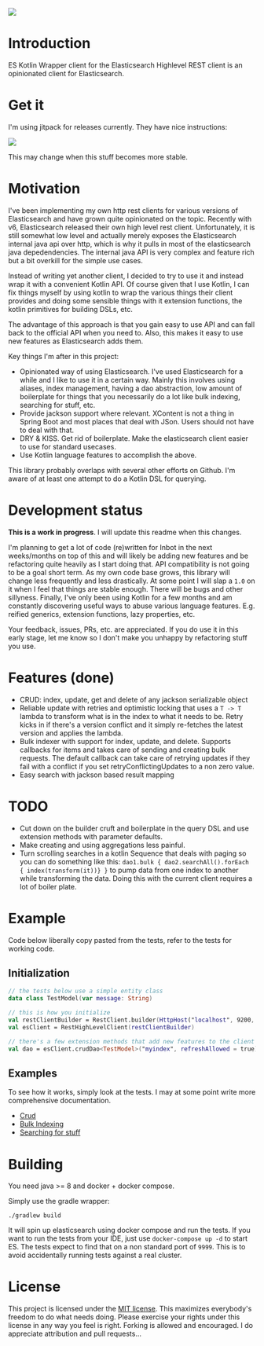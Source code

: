[![](https://jitpack.io/v/jillesvangurp/es-kotlin-wrapper-client.svg)](https://jitpack.io/#jillesvangurp/es-kotlin-wrapper-client)


# Introduction

ES Kotlin Wrapper client for the Elasticsearch Highlevel REST client is an opinionated client for Elasticsearch.

# Get it

I'm using jitpack for releases currently. They have nice instructions:

[![](https://jitpack.io/v/jillesvangurp/es-kotlin-wrapper-client.svg)](https://jitpack.io/#jillesvangurp/es-kotlin-wrapper-client)

This may change when this stuff becomes more stable.

# Motivation

I've been implementing my own http rest clients for various versions of Elasticsearch and have grown quite opinionated on the topic. Recently with v6, Elasticsearch released their own high level rest client. Unfortunately, it is still somewhat low level and actually merely exposes the Elasticsearch internal java api over http, which is why it pulls in most of the elasticsearch java depedendencies. The internal java API is very complex and feature rich but a bit overkill for the simple use cases.

Instead of writing yet another client, I decided to try to use it and instead wrap it with a convenient Kotlin API. Of course given that I use Kotlin, I can fix things myself by using kotlin to wrap the various things their client provides and doing some sensible things with it extension functions, the kotlin primitives for building DSLs, etc.

The advantage of this approach is that you gain easy to use API and can fall back to the official API when you need to. Also, this makes it easy to use new features as Elasticsearch adds them.

Key things I'm after in this project:

- Opinionated way of using Elasticsearch. I've used Elasticsearch for a while and I like to use it in a certain way. Mainly this involves using aliases, index management, having a dao abstraction, low amount of boilerplate for things that you necessarily do a lot like bulk indexing, searching for stuff, etc.
- Provide jackson support where relevant. XContent is not a thing in Spring Boot and most places that deal with JSon. Users should not have to deal with that.
- DRY & KISS. Get rid of boilerplate. Make the elasticsearch client easier to use for standard usecases.
- Use Kotlin language features to accomplish the above.

This library probably overlaps with several other efforts on Github. I'm aware of at least one attempt to do a Kotlin DSL for querying.

# Development status

**This is a work in progress**. I will update this readme when this changes. 

I'm planning to get a lot of code (re)written for Inbot in the next weeks/months on top of this and will likely be adding new features and be refactoring quite heavily as I start doing that. API compatibility is not going to be a goal short term. As my own code base grows, this library will change less frequently and less drastically. At some point I will slap a `1.0` on it when I feel that things are stable enough. There will be bugs and other sillyness. Finally, I've only been using Kotlin for a few months and am constantly discovering useful ways to abuse various language features. E.g. reified generics, extension functions, lazy properties, etc.

Your feedback, issues, PRs, etc. are appreciated. If you do use it in this early stage, let me know so I don't make you unhappy by refactoring stuff you use.

# Features (done)

- CRUD: index, update, get and delete of any jackson serializable object
- Reliable update with retries and optimistic locking that uses a `T -> T` lambda to transform what is in the index to what it needs to be. Retry kicks in if there's a version conflict and it simply re-fetches the latest version and applies the lambda.
- Bulk indexer with support for index, update, and delete. Supports callbacks for items and takes care of sending and creating bulk requests. The default callback can take care of retrying updates if they fail with a conflict if you set retryConflictingUpdates to a non zero value.
- Easy search with jackson based result mapping

# TODO

- Cut down on the builder cruft and boilerplate in the query DSL and use extension methods with parameter defaults.
- Make creating and using aggregations less painful. 
- Turn scrolling searches in a kotlin Sequence that deals with paging so you can do something like this: `dao1.bulk { dao2.searchAll().forEach { index(transform(it))} }` to pump data from one index to another while transforming the data. Doing this with the current client requires a lot of boiler plate. 


# Example 

Code below liberally copy pasted from the tests, refer to the tests for working code.

## Initialization

```kotlin
// the tests below use a simple entity class
data class TestModel(var message: String)

// this is how you initialize 
val restClientBuilder = RestClient.builder(HttpHost("localhost", 9200, "http"))
val esClient = RestHighLevelClient(restClientBuilder)

// there's a few extension methods that add new features to the client and elsewhere
val dao = esClient.crudDao<TestModel>("myindex", refreshAllowed = true)
```

## Examples

To see how it works, simply look at the tests. I may at some point write more comprehensive documentation.   

- [Crud](https://github.com/jillesvangurp/es-kotlin-wrapper-client/blob/master/src/test/kotlin/io/inbot/search/escrud/ElasticSearchCrudServiceTests.kt)
- [Bulk Indexing](https://github.com/jillesvangurp/es-kotlin-wrapper-client/blob/master/src/test/kotlin/io/inbot/search/escrud/BulkIndexerTest.kt)
- [Searching for stuff](https://github.com/jillesvangurp/es-kotlin-wrapper-client/blob/master/src/test/kotlin/io/inbot/search/escrud/SearchTest.kt) 


# Building

You need java >= 8  and docker + docker compose.

Simply use the gradle wrapper:

```
./gradlew build
```

It will spin up elasticsearch using docker compose and run the tests. If you want to run the tests from your IDE, just use `docker-compose up -d` to start ES. The tests expect to find that on a non standard port of `9999`. This is to avoid accidentally running tests against a real cluster.

# License

This project is licensed under the [MIT license](LICENSE). This maximizes everybody's freedom to do what needs doing. Please exercise your rights under this license in any way you feel is right. Forking is allowed and encouraged. I do appreciate attribution and pull requests...
